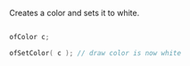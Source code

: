 Creates a color and sets it to white.



```cpp

ofColor c;

ofSetColor( c ); // draw color is now white

```

